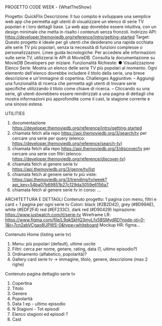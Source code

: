 PROGETTO CODE WEEK - {WhatTheShow}

Progetto: QuickFlix
Descrizione:
Il tuo compito è sviluppare una semplice web app che permetta agli utenti di visualizzare un elenco di serie TV popolari e i loro dettagli base. La web app dovrebbe essere intuitiva, con un design minimale che metta in risalto i contenuti senza fronzoli.
Indirizzo API: https://developer.themoviedb.org/reference/intro/getting-started
Target:
Questo progetto è ideale per gli utenti che desiderano una rapida occhiata alle serie TV più popolari, senza la necessità di funzioni complesse o personalizzazioni.
Linee guida tecnologiche:
Per accedere alle informazioni sulle serie TV, utilizzerai le API di MovieDB. Consulta la documentazione su MovieDB Developers per iniziare.
Funzionalità Richieste:
● Visualizzazione Elenco Serie: Mostra un elenco delle serie TV più
popolari al momento. Ogni elemento dell'elenco dovrebbe includere il titolo della serie, una breve descrizione e un'immagine di copertina.
Challenges Aggiuntive:
– Aggiungi una funzionalità di ricerca che permetta agli utenti di trovare serie specifiche utilizzando il titolo come chiave di ricerca.
– Cliccando su una serie, gli utenti dovrebbero essere reindirizzati a una pagina di dettagli che mostra informazioni più approfondite come il cast, la stagione corrente e una sinossi estesa.



UTILITIES
1. documentazione https://developer.themoviedb.org/reference/intro/getting-started
2. chiamata fetch alla repo https://api.themoviedb.org/3/search/tv per cercare una serie per query (elenco: https://developer.themoviedb.org/reference/search-tv)
3. chiamata fetch alla repo https://api.themoviedb.org/3/discover/tv per cercare una serie con filtri (elenco: https://developer.themoviedb.org/reference/discover-tv)
4. chiamata fetch al genere serie tv https://api.themoviedb.org/3/genre/tv/list
5. chiamata fetch al genere serie tv più viste: https://api.themoviedb.org/3/trending/tv/week?api_key=54ba07b69851b27c129da3059e6156a7
6. chiamata fetch al genere serie tv in corso: ... 



ARCHITETTURA E DETTAGLI
Contenuto progetto: 1 pagina con menu, filtri e card + 1 pagina per ogni serie tv
Colori: black (#2B2D42), grey (#8D99AE), white (#EDF2F4) red (#EF233C), dark red (#D90429)
Ispirazione: https://www.justwatch.com/it/serie-tv
Wireframe LR: https://www.figma.com/file/L9qkSkHQ3myLfx5BSMydRD?node-id=0-1&t=7cn2abVCgao8UPWS-0&type=whiteboard
Mockup HR: figma...

Contenuto Home (listing serie tv)
1. Menu: più popolari (default), ultime uscite
2. Filtri: cerca per nome, genere, rating, data (1, ultimo episodio?)
3. Ordinamento (alfabetico, popolarità)?
4. Gallery card serie tv -> immagine, titolo, genere, descrizione (max 2 righe)

Contenuto pagina dettaglio serie tv
1. Copertina
2. Titolo
3. Genere
4. Popolarità
5. Data 1 ep - ultimo episodio
6. N Stagioni - Tot episodi
7. Elenco stagioni ed episodi ?
8. Cast

